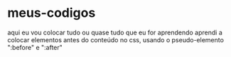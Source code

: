 # meus-codigos
aqui eu vou colocar tudo ou quase tudo que eu for aprendendo
aprendi a colocar elementos antes do conteúdo no css, usando o pseudo-elemento ":before" e ":after"

